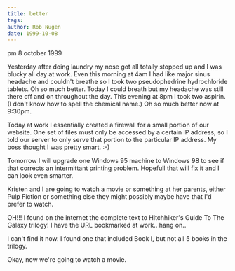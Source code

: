 ```yaml
---
title: better
tags: 
author: Rob Nugen
date: 1999-10-08
---
```


<p class=date>pm 8 october 1999</p>

Yesterday after doing laundry my nose got all totally stopped up and I
was blucky all day at work.  Even this morning at 4am I had like major
sinus headache and couldn't breathe so I took two pseudophedrine
hydrochloride tablets.  Oh so much better.  Today I could breath but
my headache was still there off and on throughout the day.  This
evening at 8pm I took two aspirin.  (I don't know how to spell the
chemical name.)  Oh so much better now at 9:30pm.

Today at work I essentially created a firewall for a small portion of
our website.  One set of files must only be accessed by a certain IP
address, so I told our server to only serve that portion to the
particular IP address.  My boss thought I was pretty smart.  :-)

Tomorrow I will upgrade one Windows 95 machine to Windows 98 to see if
that corrects an intermittant printing problem.  Hopefull that will
fix it and I can look even smarter.

Kristen and I are going to watch a movie or something at her parents,
either Pulp Fiction or something else they might possibly maybe have
that I'd prefer to watch.

OH!!! I found on the internet the complete text to Hitchhiker's Guide
To The Galaxy trilogy!  I have the URL bookmarked at work..  hang on..

I can't find it now.  I found one that included Book I, but not all 5
books in the trilogy.

Okay, now we're going to watch a movie.
